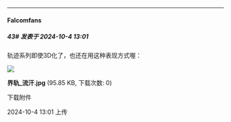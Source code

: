 ﻿
*****

####  Falcomfans  
##### 43#       发表于 2024-10-4 13:01

轨迹系列即使3D化了，也还在用这种表现方式喔：

<img src="https://img.saraba1st.com/forum/202410/04/130138c3lq994q44g9rx7q.jpg" referrerpolicy="no-referrer">

<strong>界轨_流汗.jpg</strong> (95.85 KB, 下载次数: 0)

下载附件

2024-10-4 13:01 上传

